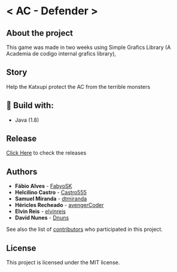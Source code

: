 # < AC - Defender  >

## About the project

This game was made in two weeks using Simple Grafics Library (A Academia de codigo internal grafics library),

## Story

Help the Katxupi protect the AC from the terrible monsters

## :rocket: Build with:

- Java (1.8)

## Release

[Click Here](https://github.com/FabyoSK/ac-defender/releases/tag/v1.0) to check the releases

## Authors

* **Fábio Alves** - [FabyoSK](https://github.com/FabyoSK)
* **Helcilino Castro** - [Castro555](https://github.com/Castro555)
* **Samuel Miranda** - [dtmiranda](https://github.com/dtmiranda)
* **Héricles Recheado** - [avengerCoder](https://github.com/avengerCoder)
* **Elvin Reis** - [elvinreis](https://github.com/elvinreis)
* **David Nunes** - [Dnuns](https://github.com/Dnuns)

See also the list of [contributors](https://github.com/FabyoSK/ac-defender/contributors) who participated in this
project.

## License

This project is licensed under the MIT license.

